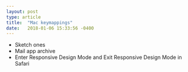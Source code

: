 ```yaml
---
layout: post
type: article
title:  "Mac keymappings"
date:   2018-01-06 15:33:56 -0400
---
```


- Sketch ones
- Mail app archive
- Enter Responsive Design Mode and Exit Responsive Design Mode in Safari
